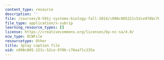 ```yaml
---
content_type: resource
description: ''
file: /courses/8-591j-systems-biology-fall-2014/c098c805221c52ce978bc76aa71c235a_hfq1T9windg.vtt
file_type: application/x-subrip
learning_resource_types: []
license: https://creativecommons.org/licenses/by-nc-sa/4.0/
ocw_type: OCWFile
resourcetype: Other
title: 3play caption file
uid: c098c805-221c-52ce-978b-c76aa71c235a
---
```

